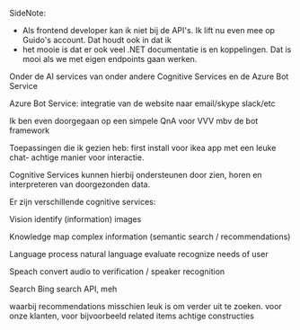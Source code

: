 SideNote:

- Als frontend developer kan ik niet bij de API's. Ik lift nu even mee op Guido's account. Dat houdt ook in dat ik 
- het mooie is dat er ook veel .NET documentatie is en koppelingen. Dat is mooi als we met eigen endpoints gaan werken.

Onder de AI services van onder andere Cognitive Services en de Azure Bot Service

Azure Bot Service:
integratie van de website naar email/skype slack/etc

Ik ben even doorgegaan op een simpele QnA voor VVV mbv de bot framework




Toepassingen die ik gezien heb: first install voor ikea app met een leuke chat- achtige manier voor interactie.

Cognitive Services kunnen hierbij ondersteunen door zien, horen en interpreteren van doorgezonden data.

Er zijn verschillende cognitive services:

Vision
	identify (information) images

Knowledge
	map complex information (semantic search / recommendations)

Language
	process natural language evaluate recognize needs of user

Speach
	convert audio to verification / speaker recognition

Search
	Bing search API, meh


 waarbij recommendations misschien leuk is om verder uit te zoeken. voor onze klanten, voor bijvoorbeeld related items achtige constructies